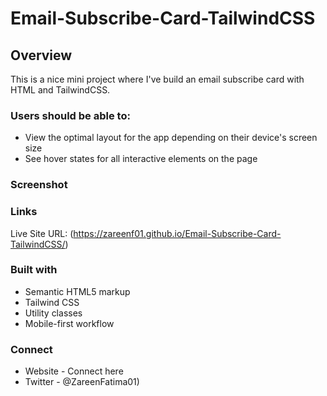 # Email-Subscribe-Card-TailwindCSS

## Overview
This is a nice mini project where I've build an email subscribe card with HTML and TailwindCSS.

### Users should be able to:

- View the optimal layout for the app depending on their device's screen size
- See hover states for all interactive elements on the page

### Screenshot

### Links
Live Site URL: (https://zareenf01.github.io/Email-Subscribe-Card-TailwindCSS/)

### Built with
- Semantic HTML5 markup
- Tailwind CSS
- Utility classes
- Mobile-first workflow

### Connect
- Website - Connect here
- Twitter - @ZareenFatima01)
